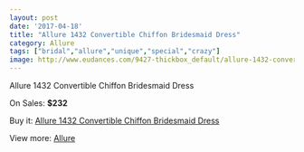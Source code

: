 ```yaml
---
layout: post
date: '2017-04-18'
title: "Allure 1432 Convertible Chiffon Bridesmaid Dress"
category: Allure 
tags: ["bridal","allure","unique","special","crazy"]
image: http://www.eudances.com/9427-thickbox_default/allure-1432-convertible-chiffon-bridesmaid-dress.jpg
---
```

Allure 1432 Convertible Chiffon Bridesmaid Dress

On Sales: **$232**
<a href="https://www.eudances.com/en/allure/3139-allure-1432-convertible-chiffon-bridesmaid-dress.html"><amp-img layout="responsive" width="600" height="600" src="//www.eudances.com/9427-thickbox_default/allure-1432-convertible-chiffon-bridesmaid-dress.jpg" alt="Allure 1432 Convertible Chiffon Bridesmaid Dress 0" /></a>
<a href="https://www.eudances.com/en/allure/3139-allure-1432-convertible-chiffon-bridesmaid-dress.html"><amp-img layout="responsive" width="600" height="600" src="//www.eudances.com/9434-thickbox_default/allure-1432-convertible-chiffon-bridesmaid-dress.jpg" alt="Allure 1432 Convertible Chiffon Bridesmaid Dress 1" /></a>
<a href="https://www.eudances.com/en/allure/3139-allure-1432-convertible-chiffon-bridesmaid-dress.html"><amp-img layout="responsive" width="600" height="600" src="//www.eudances.com/9433-thickbox_default/allure-1432-convertible-chiffon-bridesmaid-dress.jpg" alt="Allure 1432 Convertible Chiffon Bridesmaid Dress 2" /></a>
<a href="https://www.eudances.com/en/allure/3139-allure-1432-convertible-chiffon-bridesmaid-dress.html"><amp-img layout="responsive" width="600" height="600" src="//www.eudances.com/9432-thickbox_default/allure-1432-convertible-chiffon-bridesmaid-dress.jpg" alt="Allure 1432 Convertible Chiffon Bridesmaid Dress 3" /></a>
<a href="https://www.eudances.com/en/allure/3139-allure-1432-convertible-chiffon-bridesmaid-dress.html"><amp-img layout="responsive" width="600" height="600" src="//www.eudances.com/9431-thickbox_default/allure-1432-convertible-chiffon-bridesmaid-dress.jpg" alt="Allure 1432 Convertible Chiffon Bridesmaid Dress 4" /></a>
<a href="https://www.eudances.com/en/allure/3139-allure-1432-convertible-chiffon-bridesmaid-dress.html"><amp-img layout="responsive" width="600" height="600" src="//www.eudances.com/9430-thickbox_default/allure-1432-convertible-chiffon-bridesmaid-dress.jpg" alt="Allure 1432 Convertible Chiffon Bridesmaid Dress 5" /></a>
<a href="https://www.eudances.com/en/allure/3139-allure-1432-convertible-chiffon-bridesmaid-dress.html"><amp-img layout="responsive" width="600" height="600" src="//www.eudances.com/9429-thickbox_default/allure-1432-convertible-chiffon-bridesmaid-dress.jpg" alt="Allure 1432 Convertible Chiffon Bridesmaid Dress 6" /></a>
<a href="https://www.eudances.com/en/allure/3139-allure-1432-convertible-chiffon-bridesmaid-dress.html"><amp-img layout="responsive" width="600" height="600" src="//www.eudances.com/9428-thickbox_default/allure-1432-convertible-chiffon-bridesmaid-dress.jpg" alt="Allure 1432 Convertible Chiffon Bridesmaid Dress 7" /></a>

Buy it: [Allure 1432 Convertible Chiffon Bridesmaid Dress](https://www.eudances.com/en/allure/3139-allure-1432-convertible-chiffon-bridesmaid-dress.html "Allure 1432 Convertible Chiffon Bridesmaid Dress")

View more: [Allure ](https://www.eudances.com/en/53-allure "Allure ")